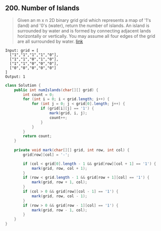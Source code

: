 ## 200. Number of Islands
> Given an m x n 2D binary grid grid which represents a map of '1's (land) and '0's (water), return the number of islands. An island is surrounded by water and is formed by connecting adjacent lands horizontally or vertically. You may assume all four edges of the grid are all surrounded by water. [link](https://leetcode.com/problems/number-of-islands/)
```
Input: grid = [
  ["1","1","1","1","0"],
  ["1","1","0","1","0"],
  ["1","1","0","0","0"],
  ["0","0","0","0","0"]
]
Output: 1
```
```java
class Solution {
    public int numIslands(char[][] grid) {
        int count = 0;
		for (int i = 0; i < grid.length; i++) {
			for (int j = 0; j < grid[0].length; j++) {
				if (grid[i][j] == '1') {
					mark(grid, i, j);
					count++;
				}
			}
		}
		return count;
    }
    
    private void mark(char[][] grid, int row, int col) {
        grid[row][col] = '-';

        if (col < grid[0].length - 1 && grid[row][col + 1] == '1') {
            mark(grid, row, col + 1);
        }
        if (row < grid.length - 1 && grid[row + 1][col] == '1') {
            mark(grid, row + 1, col);
        }
        if (col > 0 && grid[row][col - 1] == '1') {
            mark(grid, row, col - 1);
        }
        if (row > 0 && grid[row - 1][col] == '1') {
            mark(grid, row - 1, col);
        }
    }
}
```